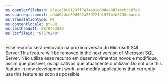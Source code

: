 ```yaml
---
ms.openlocfilehash: d5a1a5bc9123ff7a34401e60dee8d34bcbcc87ee
ms.sourcegitcommit: ad4d92dce894592a259721a1571b1d8736abacdb
ms.translationtype: MT
ms.contentlocale: pt-BR
ms.lasthandoff: 08/04/2020
ms.locfileid: "87570240"
---
```

<span data-ttu-id="ead14-101">Esse recurso será removido na próxima versão do Microsoft SQL Server.</span><span class="sxs-lookup"><span data-stu-id="ead14-101">This feature will be removed in the next version of Microsoft SQL Server.</span></span> <span data-ttu-id="ead14-102">Não utilize esse recurso em desenvolvimentos novos e modifique, assim que possível, os aplicativos que atualmente o utilizam.</span><span class="sxs-lookup"><span data-stu-id="ead14-102">Do not use this feature in new development work, and modify applications that currently use this feature as soon as possible.</span></span>
